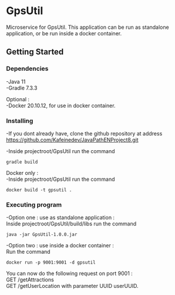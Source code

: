 # GpsUtil

Microservice for GpsUtil. This application can be run as standalone application, or be run inside a docker container.

## Getting Started

### Dependencies

-Java 11\
-Gradle 7.3.3

Optional :\
-Docker 20.10.12, for use in docker container.

### Installing

-If you dont already have, clone the github repository at address https://github.com/Kafeinedev/JavaPathENProject8.git

-Inside projectroot/GpsUtil run the command
 ```
 gradle build
 ```

 Docker only :\
-Inside projectroot/GpsUtil run the command

```
docker build -t gpsutil .
```


### Executing program

-Option one : use as standalone application :\
Inside projectroot/GpsUtil/build/libs run the command

```
java -jar GpsUtil-1.0.0.jar
```

-Option two : use inside a docker container :\
Run the command
```
docker run -p 9001:9001 -d gpsutil
```

You can now do the following request on port 9001 :\
GET /getAttractions\
GET /getUserLocation with parameter UUID userUUID.
